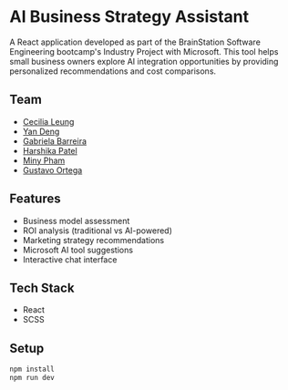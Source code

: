 # AI Business Strategy Assistant

A React application developed as part of the BrainStation Software Engineering bootcamp's Industry Project with Microsoft. This tool helps small business owners explore AI integration opportunities by providing personalized recommendations and cost comparisons.

## Team

- [Cecilia Leung](https://www.linkedin.com/in/cecilialeung05/)
- [Yan Deng](https://www.linkedin.com/in/yan-deng19960603/)
- [Gabriela Barreira](https://www.linkedin.com/in/gabcsb/)
- [Harshika Patel](https://www.linkedin.com/in/harshika-patel-847812250/)
- [Miny Pham](https://www.linkedin.com/in/minypham/)
- [Gustavo Ortega](https://www.linkedin.com/in/gustavoortega97/)

## Features
- Business model assessment
- ROI analysis (traditional vs AI-powered)
- Marketing strategy recommendations
- Microsoft AI tool suggestions
- Interactive chat interface

## Tech Stack
- React
- SCSS

## Setup
```bash
npm install
npm run dev


